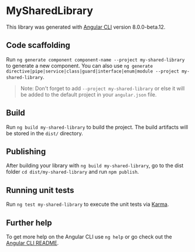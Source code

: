 # MySharedLibrary

This library was generated with [Angular CLI](https://github.com/angular/angular-cli) version 8.0.0-beta.12.

## Code scaffolding

Run `ng generate component component-name --project my-shared-library` to generate a new component. You can also use `ng generate directive|pipe|service|class|guard|interface|enum|module --project my-shared-library`.

> Note: Don't forget to add `--project my-shared-library` or else it will be added to the default project in your `angular.json` file.

## Build

Run `ng build my-shared-library` to build the project. The build artifacts will be stored in the `dist/` directory.

## Publishing

After building your library with `ng build my-shared-library`, go to the dist folder `cd dist/my-shared-library` and run `npm publish`.

## Running unit tests

Run `ng test my-shared-library` to execute the unit tests via [Karma](https://karma-runner.github.io).

## Further help

To get more help on the Angular CLI use `ng help` or go check out the [Angular CLI README](https://github.com/angular/angular-cli/blob/master/README.md).
